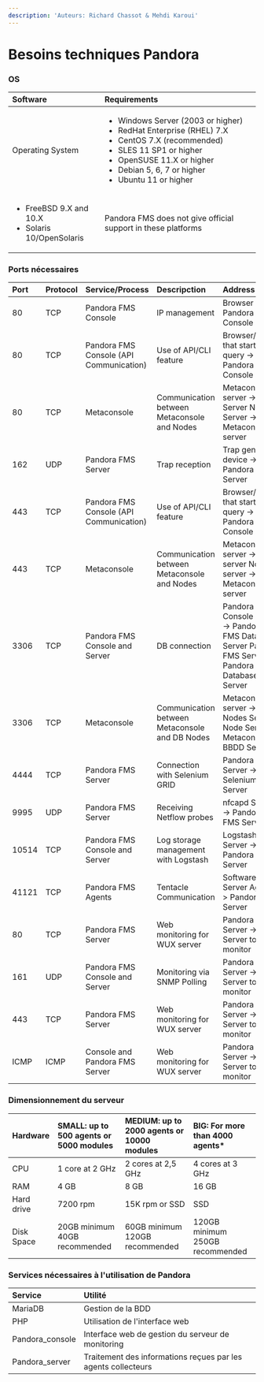 ```yaml
---
description: 'Auteurs: Richard Chassot & Mehdi Karoui'
---
```


# Besoins techniques Pandora

### OS

<table>
  <thead>
    <tr>
      <th style="text-align:left">Software</th>
      <th style="text-align:left">Requirements</th>
    </tr>
  </thead>
  <tbody>
    <tr>
      <td style="text-align:left">Operating System</td>
      <td style="text-align:left">
        <ul>
          <li>Windows Server (2003 or higher)</li>
          <li>RedHat Enterprise (RHEL) 7.X</li>
          <li>CentOS 7.X (recommended)</li>
          <li>SLES 11 SP1 or higher</li>
          <li>OpenSUSE 11.X or higher</li>
          <li>Debian 5, 6, 7 or higher</li>
          <li>Ubuntu 11 or higher</li>
        </ul>
      </td>
    </tr>
    <tr>
      <td style="text-align:left">
        <ul>
          <li>FreeBSD 9.X and 10.X</li>
          <li>Solaris 10/OpenSolaris</li>
        </ul>
      </td>
      <td style="text-align:left">Pandora FMS does not give official support in these platforms</td>
    </tr>
  </tbody>
</table>

### Ports nécessaires

| Port | Protocol | Service/Process | Descripction | Address |
| :--- | :--- | :--- | :--- | :--- |
| 80 | TCP | Pandora FMS Console | IP management | Browser -&gt; Pandora FMS Console Server |
| 80 | TCP | Pandora FMS Console \(API Communication\) | Use of API/CLI feature | Browser/Server that starts the query -&gt; Pandora FMS Console Server |
| 80 | TCP | Metaconsole | Communication between Metaconsole and Nodes | Metaconsole server -&gt; Node Server Node Server -&gt; Metaconsole server |
| 162 | UDP | Pandora FMS Server | Trap reception | Trap generator device -&gt; Pandora FMS Server |
| 443 | TCP | Pandora FMS Console \(API Communication\) | Use of API/CLI feature | Browser/Server that starts the query -&gt; Pandora FMS Console Server |
| 443 | TCP | Metaconsole | Communication between Metaconsole and Nodes | Metaconsole server -&gt; Node server Node server -&gt; Metaconsole server |
| 3306 | TCP | Pandora FMS Console and Server | DB connection | Pandora FMS Console Server -&gt; Pandora FMS Database Server Pandora FMS Server -&gt; Pandora FMS Database Server |
| 3306 | TCP | Metaconsole | Communication between Metaconsole and DB Nodes | Metaconsole server -&gt; DB Nodes Server Node Server -&gt; Metaconsole BBDD Server |
| 4444 | TCP | Pandora FMS Server | Connection with Selenium GRID | Pandora FMS Server -&gt; Selenium Server |
| 9995 | UDP | Pandora FMS Server | Receiving Netflow probes | nfcapd Server -&gt; Pandora FMS Server |
| 10514 | TCP | Pandora FMS Console and Server | Log storage management with Logstash | Logstash Server -&gt; Pandora FMS Server |
| 41121 | TCP | Pandora FMS Agents | Tentacle Communication | Software Agent Server Agent -&gt; Pandora FMS Server |
| 80 | TCP | Pandora FMS Server | Web monitoring for WUX server | Pandora FMS Server -&gt; Server to monitor |
| 161 | UDP | Pandora FMS Console and Server | Monitoring via SNMP Polling | Pandora FMS Server -&gt; Server to monitor |
| 443 | TCP | Pandora FMS Server | Web monitoring for WUX server | Pandora FMS Server -&gt; Server to monitor |
| ICMP | ICMP | Console and Pandora FMS Server | Web monitoring for WUX server | Pandora FMS Server -&gt; Server to monitor |

### Dimensionnement du serveur

| Hardware | SMALL: up to 500 agents or 5000 modules | MEDIUM: up to 2000 agents or 10000 modules | BIG: For more than 4000 agents\* |
| :--- | :--- | :--- | :--- |
| CPU | 1 core at 2 GHz | 2 cores at 2,5 GHz | 4 cores at 3 GHz |
| RAM | 4 GB | 8 GB | 16 GB |
| Hard drive | 7200 rpm | 15K rpm or SSD | SSD |
| Disk Space | 20GB minimum 40GB recommended | 60GB minimum 120GB recommended | 120GB minimum 250GB recommended |

###  Services nécessaires à l'utilisation de Pandora

| Service | Utilité |
| :--- | :--- |
| MariaDB | Gestion de la BDD |
| PHP | Utilisation de l'interface web |
| Pandora\_console | Interface web de gestion du serveur de monitoring |
| Pandora\_server | Traitement des informations reçues par les agents collecteurs |




